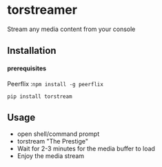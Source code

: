 # torstreamer

Stream any media content from your console

## Installation

#### prerequisites
Peerflix :`npm install -g peerflix`

`pip install torstream`

## Usage

 * open shell/command prompt
 * torstream "The Prestige"
 * Wait for 2-3 minutes for the media buffer to load
 * Enjoy the media stream

